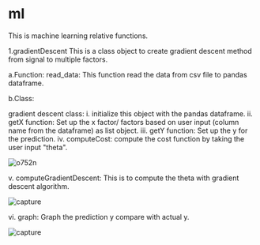 # ml

This is machine learning relative functions.

1.gradientDescent
This is a class object to create gradient descent method from signal to multiple factors.

a.Function:
read_data: This function read the data from csv file to pandas dataframe.


b.Class:

gradient descent class:
  i.   initialize this object with the pandas dataframe.
  ii.  getX function: Set up the x factor/ factors based on user input (column name from the dataframe) as list object.
  iii. getY function: Set up the y for the prediction.
  iv.  computeCost: compute the cost function by taking the user input "theta".
  
![o752n](https://user-images.githubusercontent.com/19805677/52031615-0f09fe00-24e3-11e9-93b8-58c435abf005.png)

  v.   computeGradientDescent: This is to compute the theta with gradient descent algorithm.
  
![capture](https://user-images.githubusercontent.com/19805677/52031704-6c9e4a80-24e3-11e9-9fbc-cabe9d312268.JPG)
  
  vi.  graph: Graph the prediction y compare with actual y.  
  
![capture](https://user-images.githubusercontent.com/19805677/52031774-c0109880-24e3-11e9-83aa-3c2189016038.JPG)
